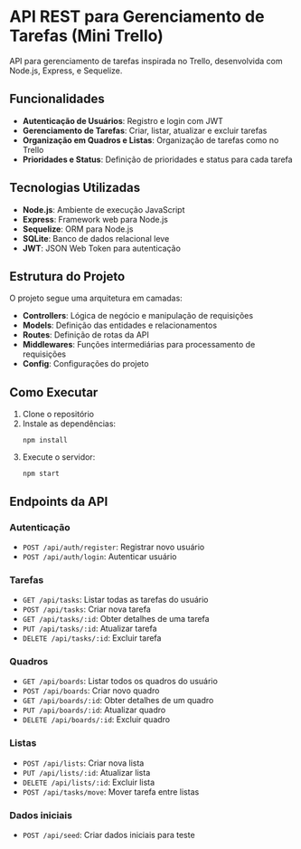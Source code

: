 # API REST para Gerenciamento de Tarefas (Mini Trello)

API para gerenciamento de tarefas inspirada no Trello, desenvolvida com Node.js, Express, e Sequelize.

## Funcionalidades

- **Autenticação de Usuários**: Registro e login com JWT
- **Gerenciamento de Tarefas**: Criar, listar, atualizar e excluir tarefas
- **Organização em Quadros e Listas**: Organização de tarefas como no Trello
- **Prioridades e Status**: Definição de prioridades e status para cada tarefa

## Tecnologias Utilizadas

- **Node.js**: Ambiente de execução JavaScript
- **Express**: Framework web para Node.js
- **Sequelize**: ORM para Node.js
- **SQLite**: Banco de dados relacional leve
- **JWT**: JSON Web Token para autenticação

## Estrutura do Projeto

O projeto segue uma arquitetura em camadas:

- **Controllers**: Lógica de negócio e manipulação de requisições
- **Models**: Definição das entidades e relacionamentos
- **Routes**: Definição de rotas da API
- **Middlewares**: Funções intermediárias para processamento de requisições
- **Config**: Configurações do projeto

## Como Executar

1. Clone o repositório
2. Instale as dependências:
   ```
   npm install
   ```
3. Execute o servidor:
   ```
   npm start
   ```

## Endpoints da API

### Autenticação

- `POST /api/auth/register`: Registrar novo usuário
- `POST /api/auth/login`: Autenticar usuário

### Tarefas

- `GET /api/tasks`: Listar todas as tarefas do usuário
- `POST /api/tasks`: Criar nova tarefa
- `GET /api/tasks/:id`: Obter detalhes de uma tarefa
- `PUT /api/tasks/:id`: Atualizar tarefa
- `DELETE /api/tasks/:id`: Excluir tarefa

### Quadros

- `GET /api/boards`: Listar todos os quadros do usuário
- `POST /api/boards`: Criar novo quadro
- `GET /api/boards/:id`: Obter detalhes de um quadro
- `PUT /api/boards/:id`: Atualizar quadro
- `DELETE /api/boards/:id`: Excluir quadro

### Listas

- `POST /api/lists`: Criar nova lista
- `PUT /api/lists/:id`: Atualizar lista
- `DELETE /api/lists/:id`: Excluir lista
- `POST /api/tasks/move`: Mover tarefa entre listas

### Dados iniciais

- `POST /api/seed`: Criar dados iniciais para teste

